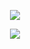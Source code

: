 <p align="center"> <img src="https://komarev.com/ghpvc/?username=yaorijuana&color=000000&label=witnesses&base=1000"> </p>


<p align="center"> <img src="https://71781816.carrd.co/assets/images/image14.jpg?v=a1b8d52f"> </p>
